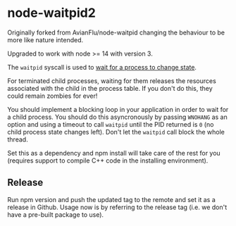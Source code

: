 # node-waitpid2

Originally forked from AvianFlu/node-waitpid changing the behaviour to be more like nature intended.

Upgraded to work with node >= 14 with version 3.

The `waitpid` syscall is used to [wait for a process to change state](https://linux.die.net/man/2/waitpid).

For terminated child processes, waiting for them releases the resources associated with the child in the process table. If you don't do this, they could remain zombies for ever!

You should implement a blocking loop in your application in order to wait for a child process. You should do this asyncronously by passing `WNOHANG` as an option and using a timeout to call `waitpid` until the PID returned is `0` (no child process state changes left). Don't let the `waitpid` call block the whole thread.

Set this as a dependency and npm install will take care of the rest for you (requires support to compile C++ code in the installing environment).

## Release
Run npm version and push the updated tag to the remote and set it as a release in Github. Usage now is by referring to the release tag (i.e. we don't have a pre-built package to use).
